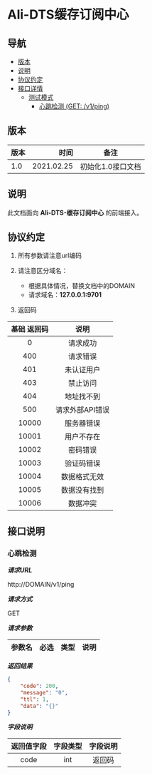# Ali-DTS缓存订阅中心

## 导航

- [版本](#版本)
- [说明](#说明)
- [协议约定](#协议约定)
- [接口详情](#接口详情)
  - [测试模式](#测试模式)
    - [心跳检测 (GET: /v1/ping)](#心跳检测)



## 版本

| 版本   |       时间 |    备注     |
| ---- | -------: | :-------: |
| 1.0 | 2021.02.25 | 初始化1.0接口文档 |

## 说明

此文档面向 **Ali-DTS-缓存订阅中心**  的前端接入。


## 协议约定

1. 所有参数请注意url编码

2. 请注意区分域名：
    * 根据具体情况，替换文档中的DOMAIN
    * 请求域名：**127.0.0.1:9701**

3. 返回码

| 基础 返回码 |    说明     |
| :----: | :-------: |
|   0    |   请求成功    |
|  400   |   请求错误    |
|  401   |   未认证用户   |
|  403   |   禁止访问    |
|  404   |   地址找不到   |
|  500   | 请求外部API错误 |
| 10000  |   服务器错误   |
| 10001  |   用户不存在   |
| 10002  |   密码错误    |
| 10003  |   验证码错误   |
| 10004  |  数据格式无效   |
| 10005  |  数据没有找到   |
| 10006  |   数据冲突    |



## 接口说明

### 心跳检测

***请求URL***

http://DOMAIN/v1/ping

***请求方式***

GET

***请求参数***

| 参数名       | 必选    | 类型     | 说明    |
| --------    | ----- | ------ | ----------- |


***返回结果***

```json
{
    "code": 200,
    "message": "0",
    "ttl": 1,
    "data": "{}"
}
```

***字段说明***

|      返回值字段      |    字段类型    |  字段说明   |
| :-------------: | :--------: | :-----: |
|      code       |    int     |   返回码   |